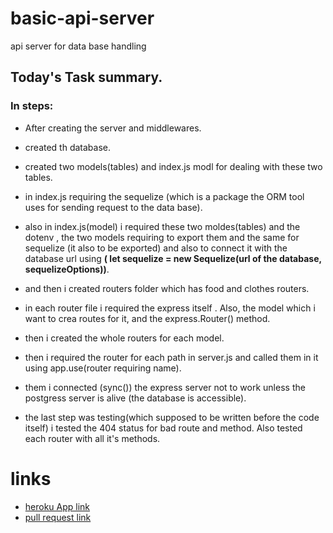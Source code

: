 # basic-api-server
api server for data base handling 
## Today's Task summary.
### In steps:
* After creating the server and middlewares.
* created th database.
* created  two models(tables) and index.js modl for dealing with these two tables.
* in index.js requiring the sequelize (which is a package the ORM tool uses for sending request to the data base).
* also in index.js(model) i required these two moldes(tables) and the dotenv , the two models requiring to export them and the same for sequelize (it also to be exported) and also to connect it with the database url using **(  let sequelize = new Sequelize(url of the database, sequelizeOptions))**.

* and then i created routers folder which has food and clothes routers.
* in each router file i required the express itself . Also, the model which i want to crea routes for it, and the express.Router() method.
* then i created the whole routers for each model.
* then i required the router for each path in server.js and called them in it using app.use(router requiring name).
* them i connected (sync()) the express server not to work unless the postgress server is alive (the database is accessible).
* the last step was testing(which supposed to be written before the code itself) i tested the 404 status for bad route and method.
 Also tested each router with all it's methods.
 
 # links
 * [heroku App link](https://ibrahim-class03-app.herokuapp.com)
 * [pull request link](https://github.com/ibrahimalaqoul/basic-api-server/pull/4)
